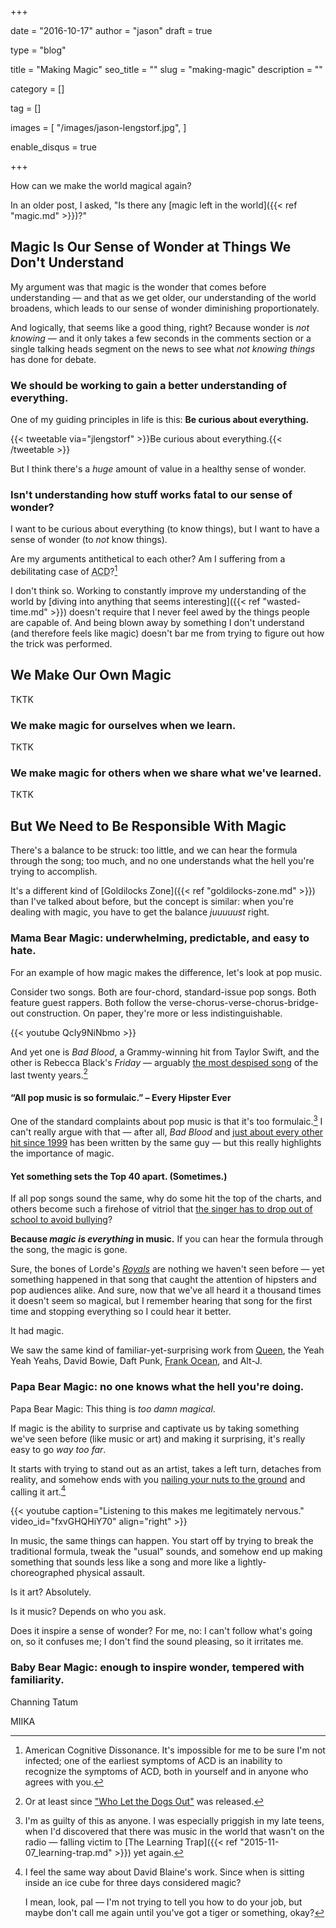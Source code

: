 +++

date = "2016-10-17"
author = "jason"
draft = true

type = "blog"

title = "Making Magic"
seo_title = ""
slug = "making-magic"
description = ""

category = []

tag = []

images = [
    "/images/jason-lengstorf.jpg",
]

enable_disqus = true

+++

How can we make the world magical again?

In an older post, I asked, "Is there any [magic left in the world]({{< ref "magic.md" >}})?"

## Magic Is Our Sense of Wonder at Things We Don't Understand

My argument was that magic is the wonder that comes before understanding — and that as we get older, our understanding of the world broadens, which leads to our sense of wonder diminishing proportionately.

And logically, that seems like a good thing, right? Because wonder is _not knowing_ — and it only takes a few seconds in the comments section or a single talking heads segment on the news to see what _not knowing things_ has done for debate.

### We should be working to gain a better understanding of everything.

One of my guiding principles in life is this: **Be curious about everything.**

{{< tweetable via="jlengstorf" >}}Be curious about everything.{{< /tweetable >}}

But I think there's a _huge_ amount of value in a healthy sense of wonder.

### Isn't understanding how stuff works fatal to our sense of wonder?

I want to be curious about everything (to know things), but I want to have a sense of wonder (to _not_ know things).

Are my arguments antithetical to each other? Am I suffering from a debilitating case of <abbr title="American Cognitive Dissonance">ACD</abbr>?[^epidemic]

[^epidemic]:
    American Cognitive Dissonance. It's impossible for me to be sure I'm not infected; one of the earliest symptoms of ACD is an inability to recognize the symptoms of ACD, both in yourself and in anyone who agrees with you.

I don't think so. Working to constantly improve my understanding of the world by [diving into anything that seems interesting]({{< ref "wasted-time.md" >}}) doesn't require that I never feel awed by the things people are capable of. And being blown away by something I don't understand (and therefore feels like magic) doesn't bar me from trying to figure out how the trick was performed.

## We Make Our Own Magic

TKTK

### We make magic for ourselves when we learn.

TKTK

### We make magic for others when we share what we've learned.

TKTK

## But We Need to Be Responsible With Magic

There's a balance to be struck: too little, and we can hear the formula through the song; too much, and no one understands what the hell you're trying to accomplish.

It's a different kind of [Goldilocks Zone]({{< ref "goldilocks-zone.md" >}}) than I've talked about before, but the concept is similar: when you're dealing with magic, you have to get the balance _juuuuust_ right.

### Mama Bear Magic: underwhelming, predictable, and easy to hate.

For an example of how magic makes the difference, let's look at pop music.

Consider two songs. Both are four-chord, standard-issue pop songs. Both feature guest rappers. Both follow the verse-chorus-verse-chorus-bridge-out construction. On paper, they're more or less indistinguishable.

{{< youtube QcIy9NiNbmo >}}

And yet one is _Bad Blood_, a Grammy-winning hit from Taylor Swift, and the other is Rebecca Black's _Friday_ — arguably [the most despised song](https://en.wikipedia.org/wiki/Friday_(Rebecca_Black_song)#Critical_reception) of the last twenty years.[^baha-men]

[^baha-men]:
    Or at least since ["Who Let the Dogs Out"](https://www.youtube.com/watch?v=Qkuu0Lwb5EM) was released.

#### “All pop music is so formulaic.” – Every Hipster Ever

One of the standard complaints about pop music is that it's too formulaic.[^guilty] I can't really argue with that — after all, _Bad Blood_ and [just about every other hit since 1999](https://en.wikipedia.org/wiki/Max_Martin#Billboard_Hot_100_number_one_singles) has been written by the same guy — but this really highlights the importance of magic.

[^guilty]:
    I'm as guilty of this as anyone. I was especially priggish in my late teens, when I'd discovered that there was music in the world that wasn't on the radio — falling victim to [The Learning Trap]({{< ref "2015-11-07_learning-trap.md" >}}) yet again.

#### Yet something sets the Top 40 apart. (Sometimes.)

If all pop songs sound the same, why do some hit the top of the charts, and others become such a firehose of vitriol that [the singer has to drop out of school to avoid bullying](http://www.businessinsider.com/rebecca-black-drop-out-school-bullying-2011-8)?

**Because _magic is everything_ in music.** If you can hear the formula through the song, the magic is gone.

Sure, the bones of Lorde's [_Royals_](https://www.youtube.com/watch?v=nlcIKh6sBtc) are nothing we haven't seen before — yet something happened in that song that caught the attention of hipsters and pop audiences alike. And sure, now that we've all heard it a thousand times it doesn't seem so magical, but I remember hearing that song for the first time and stopping everything so I could hear it better.

It had magic.

We saw the same kind of familiar-yet-surprising work from [Queen](https://www.youtube.com/watch?v=HgzGwKwLmgM), the Yeah Yeah Yeahs, David Bowie, Daft Punk, [Frank Ocean](https://www.youtube.com/watch?v=5onaWSflUQ0), and Alt-J.

### Papa Bear Magic: no one knows what the hell you're doing.

Papa Bear Magic: This thing is _too damn magical_.

If magic is the ability to surprise and captivate us by taking something we've seen before (like music or art) and making it surprising, it's really easy to go _way too far_.

It starts with trying to stand out as an artist, takes a left turn, detaches from reality, and somehow ends with you [nailing your nuts to the ground](https://en.wikipedia.org/wiki/Petr_Pavlensky#Fixation) and calling it art.[^david-blaine]

[^david-blaine]:
    I feel the same way about David Blaine's work. Since when is sitting inside an ice cube for three days considered magic?

    I mean, look, pal — I'm not trying to tell you how to do your job, but maybe don't call me again until you've got a tiger or something, okay?

{{< youtube caption="Listening to this makes me legitimately nervous."
            video_id="fxvGHQHiY70" align="right" >}}

In music, the same things can happen. You start off by trying to break the traditional formula, tweak the "usual" sounds, and somehow end up making something that sounds less like a song and more like a lightly-choreographed physical assault.

Is it art? Absolutely.

Is it music? Depends on who you ask.

Does it inspire a sense of wonder? For me, no: I can't follow what's going on, so it confuses me; I don't find the sound pleasing, so it irritates me.

### Baby Bear Magic: enough to inspire wonder, tempered with familiarity.

Channing Tatum

MIIKA
